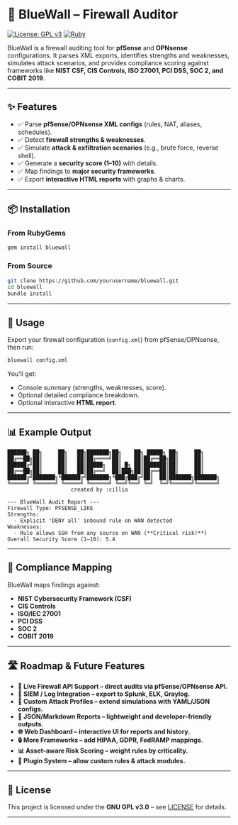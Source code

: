 # 🔐 BlueWall – Firewall Auditor


[![License: GPL v3](https://img.shields.io/badge/License-GPLv3-blue.svg)](https://www.gnu.org/licenses/gpl-3.0)
[![Ruby](https://img.shields.io/badge/ruby-≥2.7-red.svg)](https://www.ruby-lang.org)

BlueWall is a firewall auditing tool for **pfSense** and **OPNsense** configurations.
It parses XML exports, identifies strengths and weaknesses, simulates attack scenarios, and provides compliance scoring against frameworks like **NIST CSF, CIS Controls, ISO 27001, PCI DSS, SOC 2, and COBIT 2019**.

---

## ✨ Features

* ✅ Parse **pfSense/OPNsense XML configs** (rules, NAT, aliases, schedules).
* ✅ Detect **firewall strengths & weaknesses**.
* ✅ Simulate **attack & exfiltration scenarios** (e.g., brute force, reverse shell).
* ✅ Generate a **security score (1–10)** with details.
* ✅ Map findings to **major security frameworks**.
* ✅ Export **interactive HTML reports** with graphs & charts.

---

## 📦 Installation

### From RubyGems

```bash
gem install bluewall
```

### From Source

```bash
git clone https://github.com/yourusername/bluewall.git
cd bluewall
bundle install
```

---

## 🚀 Usage

Export your firewall configuration (`config.xml`) from pfSense/OPNsense, then run:

```bash
bluewall config.xml
```

You’ll get:

* Console summary (strengths, weaknesses, score).
* Optional detailed compliance breakdown.
* Optional interactive **HTML report**.

---

## 📊 Example Output

```
██████╗ ██╗     ██╗   ██╗███████╗██╗    ██╗ █████╗ ██╗     ██╗         
██╔══██╗██║     ██║   ██║██╔════╝██║    ██║██╔══██╗██║     ██║         
██████╔╝██║     ██║   ██║█████╗  ██║ █╗ ██║███████║██║     ██║         
██╔══██╗██║     ██║   ██║██╔══╝  ██║███╗██║██╔══██║██║     ██║         
██████╔╝███████╗╚██████╔╝███████╗╚███╔███╔╝██║  ██║███████╗███████╗    
╚═════╝ ╚══════╝ ╚═════╝ ╚══════╝ ╚══╝╚══╝ ╚═╝  ╚═╝╚══════╝╚══════╝    
                    created by :cillia

--- BlueWall Audit Report ---
Firewall Type: PFSENSE_LIKE
Strengths:
  - Explicit 'DENY all' inbound rule on WAN detected
Weaknesses:
  - Rule allows SSH from any source on WAN (**Critical risk!**)
Overall Security Score (1–10): 5.4
```

---

## 🎯 Compliance Mapping

BlueWall maps findings against:

* **NIST Cybersecurity Framework (CSF)**
* **CIS Controls**
* **ISO/IEC 27001**
* **PCI DSS**
* **SOC 2**
* **COBIT 2019**

---
## 🛣️ Roadmap & Future Features

* **🔄 Live Firewall API Support – direct audits via pfSense/OPNsense API.**
* **📡 SIEM / Log Integration – export to Splunk, ELK, Graylog.**
* **🧪 Custom Attack Profiles – extend simulations with YAML/JSON configs.**
* **📜 JSON/Markdown Reports – lightweight and developer-friendly outputs.**
* **🌐 Web Dashboard – interactive UI for reports and history.**
* **🔒 More Frameworks – add HIPAA, GDPR, FedRAMP mappings.**
* **📊 Asset-aware Risk Scoring – weight rules by criticality.**
* **🧩 Plugin System – allow custom rules & attack modules.**

---

## 📄 License

This project is licensed under the **GNU GPL v3.0** – see [LICENSE](LICENSE) for details.

---
